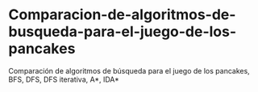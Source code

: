 # Comparacion-de-algoritmos-de-busqueda-para-el-juego-de-los-pancakes
Comparación de algoritmos de búsqueda para el juego de los pancakes, BFS, DFS, DFS iterativa, A*, IDA*
